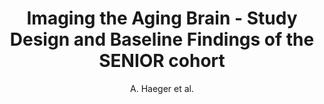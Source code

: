 ---
cat: metric
subcat: metric
bestof: false
author: A. Haeger et al.
title: Imaging the Aging Brain - Study Design and Baseline Findings of the SENIOR cohort
journal: Alzheimer`s research and therapy
year: 2019
type: article
---